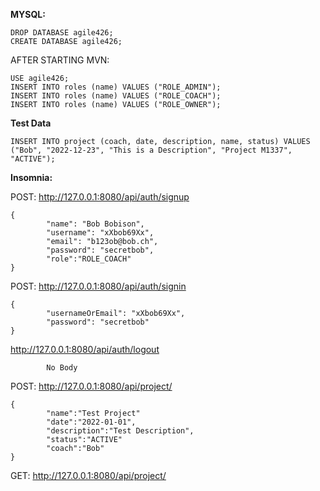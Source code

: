 

**MYSQL:**
```
DROP DATABASE agile426;
CREATE DATABASE agile426;
```
AFTER STARTING MVN:
```
USE agile426;
INSERT INTO roles (name) VALUES ("ROLE_ADMIN");
INSERT INTO roles (name) VALUES ("ROLE_COACH");
INSERT INTO roles (name) VALUES ("ROLE_OWNER");
```
**Test Data**
```
INSERT INTO project (coach, date, description, name, status) VALUES ("Bob", "2022-12-23", "This is a Description", "Project M1337", "ACTIVE"); 
```

**Insomnia:**

POST: http://127.0.0.1:8080/api/auth/signup
```
{
        "name": "Bob Bobison",
        "username": "xXbob69Xx",
        "email": "b123ob@bob.ch",
        "password": "secretbob",
        "role":"ROLE_COACH"
}
```


POST: http://127.0.0.1:8080/api/auth/signin
```
{
        "usernameOrEmail": "xXbob69Xx",
        "password": "secretbob"
}
```

http://127.0.0.1:8080/api/auth/logout
```
        No Body
```

POST: http://127.0.0.1:8080/api/project/
```
{
        "name":"Test Project"
        "date":"2022-01-01",
        "description":"Test Description",
        "status":"ACTIVE"
        "coach":"Bob"
}
```

GET: http://127.0.0.1:8080/api/project/
